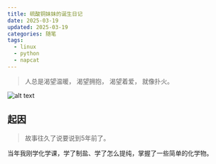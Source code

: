 ```yaml
---
title: 硫酸铜妹妹的诞生日记
date: 2025-03-19
updated: 2025-03-19
categories: 随笔
tags:
  - linux
  - python
  - napcat
---
```


> 人总是渴望温暖，
渴望拥抱，
渴望着爱，
就像扑火。

![alt text](https://acidbarium.github.io/img/acidcopper1.png)


<!-- more -->

## 起因

> 故事往久了说要说到5年前了。

当年我刚学化学课，学了制盐、学了怎么提纯，掌握了一些简单的化学物。